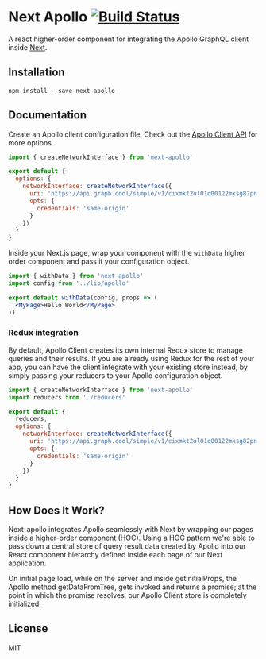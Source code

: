 Next Apollo [![Build Status](https://travis-ci.org/ads1018/next-apollo.svg?branch=master)](https://travis-ci.org/ads1018/next-apollo)
=========================
A react higher-order component for integrating the Apollo GraphQL client inside [Next](https://github.com/reactjs/redux).

## Installation
```
npm install --save next-apollo
```

## Documentation
Create an Apollo client configuration file. Check out the [Apollo Client API](http://dev.apollodata.com/core/apollo-client-api.html#ApolloClient.constructor) for more options.

```jsx
import { createNetworkInterface } from 'next-apollo'

export default {
  options: {
    networkInterface: createNetworkInterface({
      uri: 'https://api.graph.cool/simple/v1/cixmkt2ul01q00122mksg82pn',
      opts: {
        credentials: 'same-origin'
      }
    })
  }
}
```
Inside your Next.js page, wrap your component with the `withData` higher order component and pass it your configuration object.

```jsx
import { withData } from 'next-apollo'
import config from '../lib/apollo'

export default withData(config, props => (
  <MyPage>Hello World</MyPage>
))

```

### Redux integration
By default, Apollo Client creates its own internal Redux store to manage queries and their results. If you are already using Redux for the rest of your app, you can have the client integrate with your existing store instead, by simply passing your reducers to your Apollo configuration object.

```jsx
import { createNetworkInterface } from 'next-apollo'
import reducers from './reducers'

export default {
  reducers,
  options: {
    networkInterface: createNetworkInterface({
      uri: 'https://api.graph.cool/simple/v1/cixmkt2ul01q00122mksg82pn',
      opts: {
        credentials: 'same-origin'
      }
    })
  }
}

```

## How Does It Work?

Next-apollo integrates Apollo seamlessly with Next by wrapping our pages inside a higher-order component (HOC). Using a HOC pattern we're able to pass down a central store of query result data created by Apollo into our React component hierarchy defined inside each page of our Next application.

On initial page load, while on the server and inside getInitialProps, the Apollo method getDataFromTree, gets invoked and returns a promise; at the point in which the promise resolves, our Apollo Client store is completely initialized.

## License

MIT
